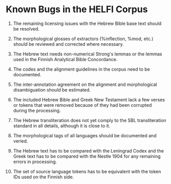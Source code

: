 # Known Bugs in the HELFI Corpus

1. The remaining licensing issues with the Hebrew Bible base text should be resolved.

1. The morphological glosses of extractors (%inflection, %mod, etc.) should be reviewed and corrected where necessary.

1. The Hebrew text needs non-numerical Strong's lemmas or the lemmas used in the Finnish Analytical Bible Concordance.

1. The codes and the alignment guidelines in the corpus need to be documented.

1. The inter-annotation agreement on the alignment and morphological disambiguation should be estimated.

1. The included Hebrew Bible and Greek New Testament lack a few verses or tokens that were removed because of they had been      corrupted during the processing.

1. The Hebrew transliteration does not yet comply to the SBL transliteration standard in all details, although it is close to it.

1. The morphological tags of all languages should be documented and veried.

1. The Hebrew text has to be compared with the Leningrad Codex and the Greek text has to be compared with the Nestle 1904 for any remaining errors in processing.

1. The set of source language tokens has to be equivalent with the token IDs used on the Finnish side.
